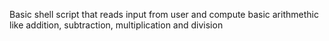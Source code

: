 <p> Basic shell script that reads input from user and compute basic arithmethic like addition, subtraction, multiplication and division </p>